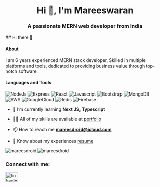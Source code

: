 <h1 align="center">Hi 👋, I'm Mareeswaran</h1>
<h3 align="center">A passionate MERN web developer from India</h3>
## Hi there 👋

#### About

I am 6 years experienced MERN stack developer, Skilled in multiple platforms and tools, dedicated to providing business value through top-notch software.
#### Languages and Tools
![NodeJs](https://img.shields.io/badge/-Node-darkgreen?logo=node.js&logoColor=white&style=flat)
![Express](https://img.shields.io/badge/-Express-grey?logo=Express&logoColor=white&style=flat)
![React](https://img.shields.io/badge/-React-61DAFB?style=flat&logo=react&logoColor=3c3c3c)
![Javascript](https://img.shields.io/badge/-JavaScript-F7DF1E?style=flat&logo=javascript&logoColor=3c3c3c)
![Bootstrap](https://img.shields.io/badge/-Bootstrap-purple?style=flat&logo=bootstrap&logoColor=white)
![MongoDB](https://img.shields.io/badge/-MongoDB-grey?style=flat-square&logo=mongodb)
![AWS](https://img.shields.io/badge/-AWS-232F3E?style=flat-square&logo=amazonaws)
![GoogleCloud](https://img.shields.io/badge/-GoogleCloud-ffffff?style=flat-square&logo=googlecloud)
![Redis](https://img.shields.io/badge/-Redis-red?style=flat&logo=Redis&logoColor=white)
![Firebase](https://img.shields.io/badge/-Firebase-ed8e00?style=flat-square&logo=firebase)


- 🌱 I’m currently learning **Next JS, Typescript**

- 👨‍💻 All of my skills are available at [portfolio](https://marees.netlify.app)

- 📫 How to reach me **mareesdroid@icloud.com**

- 📄 Know about my experiences [resume](https://marees-portfolio.s3.us-east-2.amazonaws.com/Marees+Resume.pdf)



<p><img align="left" src="https://github-readme-stats.vercel.app/api/top-langs?username=mareesdroid&show_icons=true&locale=en&layout=compact" alt="mareesdroid" /></p>


<p><img align="center" src="https://github-readme-streak-stats.herokuapp.com/?user=mareesdroid&" alt="mareesdroid" /></p>


<h3 align="left">Connect with me:</h3>
<p align="left">
<a href="https://www.linkedin.com/in/mareeswaran-a-1b9829113/" target="blank"><img align="center" src="https://raw.githubusercontent.com/rahuldkjain/github-profile-readme-generator/master/src/images/icons/Social/linked-in-alt.svg" alt="linkedin username" height="30" width="40" /></a>
</p>
